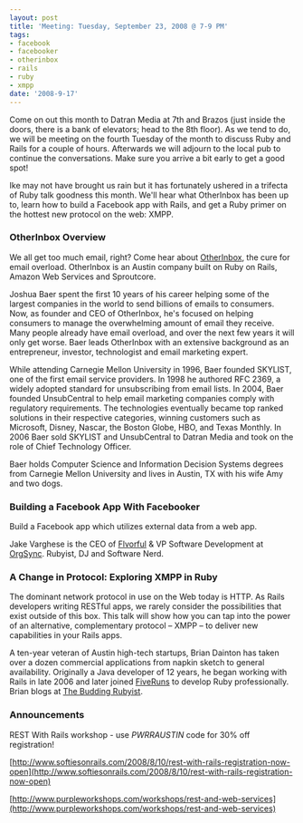 ```yaml
---
layout: post
title: 'Meeting: Tuesday, September 23, 2008 @ 7-9 PM'
tags:
- facebook
- facebooker
- otherinbox
- rails
- ruby
- xmpp
date: '2008-9-17'
---
```

Come on out this month to Datran Media at 7th and Brazos (just inside the doors, there is a bank of elevators; head to the 8th floor). As we tend to do, we will be meeting on the fourth Tuesday of the month to discuss Ruby and Rails for a couple of hours. Afterwards we will adjourn to the local pub to continue the conversations. Make sure you arrive a bit early to get a good spot!

Ike may not have brought us rain but it has fortunately ushered in a trifecta of Ruby talk goodness this month. We'll hear what OtherInbox has been up to, learn how to build a Facebook app with Rails, and get a Ruby primer on the hottest new protocol on the web: XMPP.

### OtherInbox Overview

We all get too much email, right? Come hear about [OtherInbox](http://otherinbox.com/), the cure for email overload. OtherInbox is an Austin company built on Ruby on Rails, Amazon Web Services and Sproutcore.

Joshua Baer spent the first 10 years of his career helping some of the largest companies in the world to send billions of emails to consumers. Now, as founder and CEO of OtherInbox, he's focused on helping consumers to manage the overwhelming amount of email they receive. Many people already have email overload, and over the next few years it will only get worse. Baer leads OtherInbox with an extensive background as an entrepreneur, investor, technologist and email marketing expert.

While attending Carnegie Mellon University in 1996, Baer founded SKYLIST, one of the first email service providers. In 1998 he authored RFC 2369, a widely adopted standard for unsubscribing from email lists. In 2004, Baer founded UnsubCentral to help email marketing companies comply with regulatory requirements. The technologies eventually became top ranked solutions in their respective categories, winning customers such as Microsoft, Disney, Nascar, the Boston Globe, HBO, and Texas Monthly. In 2006 Baer sold SKYLIST and UnsubCentral to Datran Media and took on the role of Chief Technology Officer.

Baer holds Computer Science and Information Decision Systems degrees from Carnegie Mellon University and lives in Austin, TX with his wife Amy and two dogs.

### Building a Facebook App With Facebooker

Build a Facebook app which utilizes external data from a web app.

Jake Varghese is the CEO of [Flvorful](http://www.flvorful.com/) & VP Software Development at [OrgSync](http://orgsync.com/). Rubyist, DJ and Software Nerd.

### A Change in Protocol: Exploring XMPP in Ruby

The dominant network protocol in use on the Web today is HTTP. As Rails developers writing RESTful apps, we rarely consider the possibilities that exist outside of this box. This talk will show how you can tap into the power of an alternative, complementary protocol – XMPP – to deliver new capabilities in your Rails apps.

A ten-year veteran of Austin high-tech startups, Brian Dainton has taken over a dozen commercial applications from napkin sketch to general availability. Originally a Java developer of 12 years, he began working with Rails in late 2006 and later joined [FiveRuns](http://fiveruns.com/) to develop Ruby professionally. Brian blogs at [The Budding Rubyist](http://buddingrubyist.com/).

### Announcements

REST With Rails workshop - use _PWRRAUSTIN_ code for 30% off registration!

[http://www.softiesonrails.com/2008/8/10/rest-with-rails-registration-now-open](http://www.softiesonrails.com/2008/8/10/rest-with-rails-registration-now-open)

[http://www.purpleworkshops.com/workshops/rest-and-web-services](http://www.purpleworkshops.com/workshops/rest-and-web-services)

